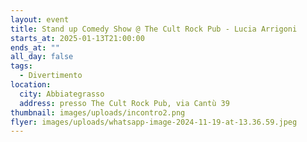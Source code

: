 ```yaml
---
layout: event
title: Stand up Comedy Show @ The Cult Rock Pub - Lucia Arrigoni
starts_at: 2025-01-13T21:00:00
ends_at: ""
all_day: false
tags:
  - Divertimento
location:
  city: Abbiategrasso
  address: presso The Cult Rock Pub, via Cantù 39
thumbnail: images/uploads/incontro2.png
flyer: images/uploads/whatsapp-image-2024-11-19-at-13.36.59.jpeg
---
```

